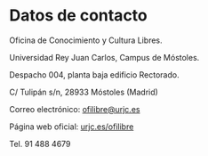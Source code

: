 # Datos de contacto

Oficina de Conocimiento y Cultura Libres.

Universidad Rey Juan Carlos, Campus de Móstoles.

Despacho 004, planta baja edificio Rectorado.

C/ Tulipán s/n, 28933 Móstoles (Madrid)

Correo electrónico: [ofilibre@urjc.es](mailto:ofilibre@urjc.es)

Página web oficial: [urjc.es/ofilibre](https://urjc.es/ofilibre)

Tel. 91 488 4679
